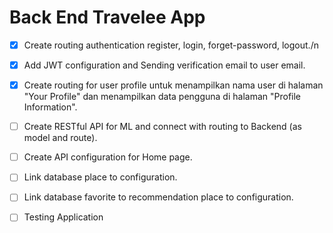 # Back End Travelee App
- [x] Create routing authentication register, login, forget-password, logout./n
- [x] Add JWT configuration and Sending verification email to user email.
- [x] Create routing for user profile untuk menampilkan nama user di halaman "Your Profile" dan menampilkan data pengguna di halaman "Profile Information".
- [ ] Create RESTful API for ML and connect with routing to Backend (as model and route).
- [ ] Create API configuration for Home page.
- [ ] Link database place to configuration.
- [ ] Link database favorite to recommendation place to configuration.
- [ ] Testing Application

